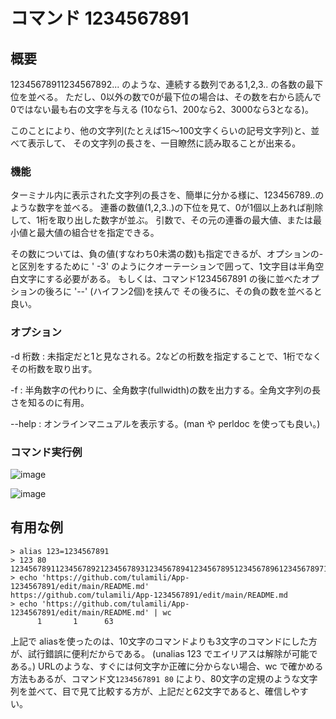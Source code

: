 # コマンド 1234567891

## 概要

12345678911234567892... のような、連続する数列である1,2,3.. の各数の最下位を並べる。
ただし、0以外の数で0が最下位の場合は、その数を右から読んで0ではない最も右の文字を与える
(10なら1、200なら2、3000なら3となる)。

このことにより、他の文字列(たとえば15～100文字くらいの記号文字列)と、並べて表示して、
その文字列の長さを、一目瞭然に読み取ることが出来る。

### 機能

ターミナル内に表示された文字列の長さを、簡単に分かる様に、123456789..のような数字を並べる。
連番の数値(1,2,3..)の下位を見て、0が1個以上あれば削除して、1桁を取り出した数字が並ぶ。
引数で、その元の連番の最大値、または最小値と最大値の組合せを指定できる。

その数については、負の値(すなわち0未満の数)も指定できるが、オプションの-と区別をするために
' -3' のようにクオーテーションで囲って、1文字目は半角空白文字にする必要がある。
もしくは、コマンド1234567891 の後に並べたオプションの後ろに '--' (ハイフン2個)を挟んで
その後ろに、その負の数を並べると良い。

### オプション

 -d 桁数 : 未指定だと1と見なされる。2などの桁数を指定することで、1桁でなくその桁数を取り出す。

 -f      : 半角数字の代わりに、全角数字(fullwidth)の数を出力する。全角文字列の長さを知るのに有用。 
 
 --help  : オンラインマニュアルを表示する。(man や perldoc を使っても良い。)  

### コマンド実行例

![image](https://github.com/user-attachments/assets/3f318bbd-5dc4-4b4a-906c-e27ed465206f)

![image](https://github.com/user-attachments/assets/e650bec9-fc5f-4779-bf85-4b61636e8ee2)

## 有用な例

```
> alias 123=1234567891
> 123 80
12345678911234567892123456789312345678941234567895123456789612345678971234567898
> echo 'https://github.com/tulamili/App-1234567891/edit/main/README.md'
https://github.com/tulamili/App-1234567891/edit/main/README.md
> echo 'https://github.com/tulamili/App-1234567891/edit/main/README.md' | wc 
      1       1      63
```

上記で aliasを使ったのは、10文字のコマンドよりも3文字のコマンドにした方が、試行錯誤に便利だからである。
(unalias 123 でエイリアスは解除が可能である。)
URLのような、すぐには何文字か正確に分からない場合、wc で確かめる方法もあるが、コマンド文`1234567891 80`
により、80文字の定規のような文字列を並べて、目で見て比較する方が、上記だと62文字であると、確信しやすい。
